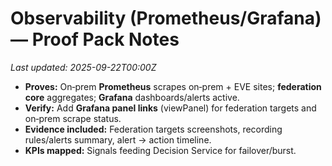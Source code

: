 # Observability (Prometheus/Grafana) — Proof Pack Notes
_Last updated: 2025-09-22T00:00Z_

- **Proves:** On‑prem **Prometheus** scrapes on‑prem + EVE sites; **federation core** aggregates; **Grafana** dashboards/alerts active.
- **Verify:** Add **Grafana panel links** (viewPanel) for federation targets and on‑prem scrape status.
- **Evidence included:** Federation targets screenshots, recording rules/alerts summary, alert → action timeline.
- **KPIs mapped:** Signals feeding Decision Service for failover/burst.
